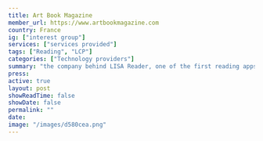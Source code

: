 ```yaml
---
title: Art Book Magazine
member_url: https://www.artbookmagazine.com
country: France
ig: ["interest group"] 
services: ["services provided"] 
tags: ["Reading", "LCP"]
categories: ["Technology providers"]
summary: "the company behind LISA Reader, one of the first reading apps having supported the LCP DRM."
press:
active: true
layout: post
showReadTime: false
showDate: false
permalink: ""
date: 
image: "/images/d580cea.png"
---
```

